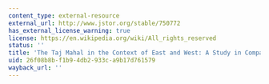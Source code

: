 ```yaml
---
content_type: external-resource
external_url: http://www.jstor.org/stable/750772
has_external_license_warning: true
license: https://en.wikipedia.org/wiki/All_rights_reserved
status: ''
title: 'The Taj Mahal in the Context of East and West: A Study in Comparative Method'
uid: 26f08b8b-f1b9-4db2-933c-a9b17d761579
wayback_url: ''
---
```

